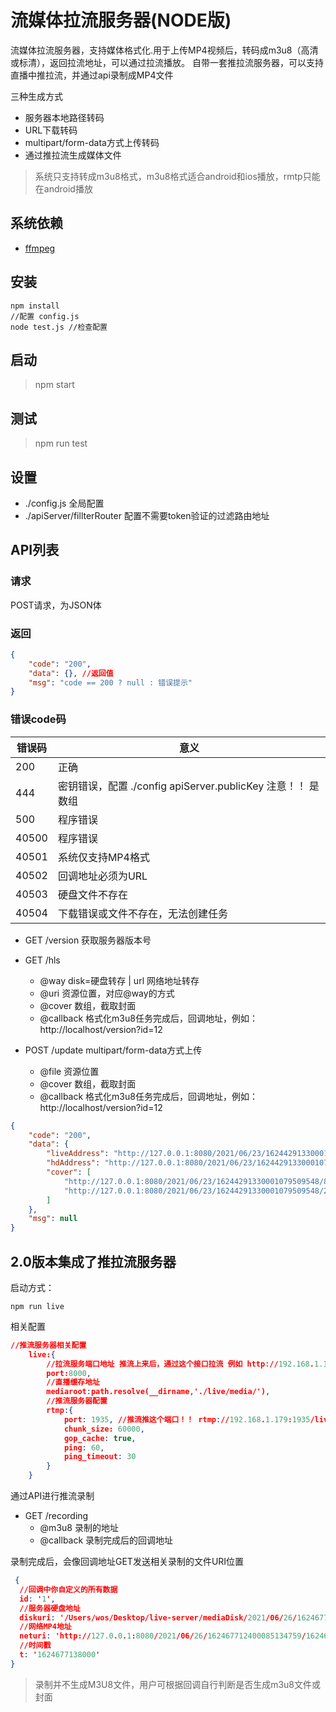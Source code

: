 # 流媒体拉流服务器(NODE版)

流媒体拉流服务器，支持媒体格式化.用于上传MP4视频后，转码成m3u8（高清或标清），返回拉流地址，可以通过拉流播放。
自带一套推拉流服务器，可以支持直播中推拉流，并通过api录制成MP4文件

三种生成方式
- 服务器本地路径转码
- URL下载转码
- multipart/form-data方式上传转码
- 通过推拉流生成媒体文件


> 系统只支持转成m3u8格式，m3u8格式适合android和ios播放，rmtp只能在android播放

## 系统依赖
- [ffmpeg](https://github.com/FFmpeg/FFmpeg)

## 安装

```shell
npm install
//配置 config.js
node test.js //检查配置
```

## 启动
> npm start

## 测试
> npm run test

## 设置

- ./config.js 全局配置
- ./apiServer/fillterRouter 配置不需要token验证的过滤路由地址

## API列表

### 请求

POST请求，为JSON体

### 返回
```json
{
    "code": "200",
    "data": {}, //返回值
    "msg": "code == 200 ? null : 错误提示"
}
```

### 错误code码
错误码 | 意义
---|---
200 | 正确
444 | 密钥错误，配置 ./config apiServer.publicKey 注意！！ 是数组
500 | 程序错误
40500 | 程序错误
40501 | 系统仅支持MP4格式
40502 | 回调地址必须为URL
40503 | 硬盘文件不存在
40504 | 下载错误或文件不存在，无法创建任务



- GET /version 获取服务器版本号
- GET /hls
    + @way disk=硬盘转存 | url 网络地址转存
    + @uri 资源位置，对应@way的方式
    + @cover 数组，截取封面
    + @callback 格式化m3u8任务完成后，回调地址，例如：http://localhost/version?id=12

- POST /update multipart/form-data方式上传
    + @file 资源位置
    + @cover 数组，截取封面
    + @callback 格式化m3u8任务完成后，回调地址，例如：http://localhost/version?id=12


```json
{
    "code": "200",
    "data": {
        "liveAddress": "http://127.0.0.1:8080/2021/06/23/16244291330001079509548/162442913300010795095480.m3u8",
        "hdAddress": "http://127.0.0.1:8080/2021/06/23/16244291330001079509548/162442913300010795095481.m3u8",
        "cover": [
            "http://127.0.0.1:8080/2021/06/23/16244291330001079509548/881045828.jpg",
            "http://127.0.0.1:8080/2021/06/23/16244291330001079509548/262820368.jpg"
        ]
    },
    "msg": null
}
```


## 2.0版本集成了推拉流服务器

启动方式：
```shell
npm run live
```

相关配置
```json
//推流服务器相关配置
    live:{
        //拉流服务端口地址 推流上来后，通过这个接口拉流 例如 http://192.168.1.179:8000/live/自己定义的密钥 可获取到直播流 m3u8地址
        port:8000,
        //直播缓存地址
        mediaroot:path.resolve(__dirname,'./live/media/'),
        //推流服务器配置
        rtmp:{
            port: 1935, //推流推这个端口！！ rtmp://192.168.1.179:1935/live/自己定义的密钥
            chunk_size: 60000,
            gop_cache: true,
            ping: 60,
            ping_timeout: 30
        }
    }
```

通过API进行推流录制
- GET /recording 
    + @m3u8 录制的地址
    + @callback 录制完成后的回调地址

录制完成后，会像回调地址GET发送相关录制的文件URI位置

```JSON
 {
  //回调中你自定义的所有数据
  id: '1', 
  //服务器硬盘地址
  diskuri: '/Users/wos/Desktop/live-server/mediaDisk/2021/06/26/162467712400085134759/162467712400085134759.mp4',
  //网络MP4地址
  neturi: 'http://127.0.0.1:8080/2021/06/26/162467712400085134759/162467712400085134759.mp4',
  //时间戳
  t: '1624677138000'
}
```

> 录制并不生成M3U8文件，用户可根据回调自行判断是否生成m3u8文件或封面
